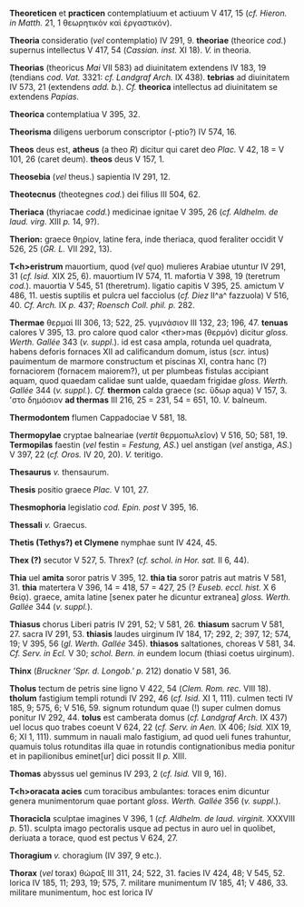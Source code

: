 **Theoreticen** et **practicen** contemplatiuum et actiuum V 417, 15
(*cf. Hieron. in Matth.* 21, 1 θεωρητικὸν καὶ ἐργαστικόν).

**Theoria** consideratio (*vel* contemplatio) IV 291, 9. **theoriae**
(theorice *cod.*) supernus intellectus V 417, 54 (*Cassian. inst.* XI
18). *V.* in theoria.

**Theorias** (theoricus *Mai* VII 583) ad diuinitatem extendens IV 183,
19 (tendians *cod. Vat.* 3321: *cf. Landgraf Arch.* IX 438). **tebrias**
ad diuinitatem IV 573, 21 (extendens *add. b.*). *Cf.* **theorica**
intellectus ad diuinitatem se extendens *Papias.*

**Theorica** contemplatiua V 395, 32.

**Theorisma** diligens uerborum conscriptor (-ptio?) IV 574, 16.

**Theos** deus est, **atheus** (a theo *R*) dicitur qui caret deo
*Plac.* V 42, 18 = V 101, 26 (caret deum). **theos** deus V 157, 1.

**Theosebia** (*vel* theus.) sapientia IV 291, 12.

**Theotecnus** (theotegnes *cod.*) dei filius III 504, 62.

**Theriaca** (thyriacae *codd.*) medicinae ignitae V 395, 26 (*cf.*
*Aldhelm. de laud. virg.* XIII *p.* 14, 9?).

**Therion:** graece θηρίον, latine fera, inde theriaca, quod feraliter
occidit V 526, 25 (*GR. L.* VII 292, 13).

**T\<h\>eristrum** mauortium, quod (*vel* quo) mulieres Arabiae utuntur
IV 291, 31 (*cf. Isid.* XIX 25, 6). mauortium IV 574, 11. mafortia V
398, 19 (teretrum *cod.*). mauortia V 545, 51 (theretrum). ligatio
capitis V 395, 25. amictum V 486, 11. uestis suptilis et pulcra uel
facciolus (*cf. Diez* II^a^ fazzuola) V 516, 40. *Cf. Arch.* IX *p.*
437; *Roensch Coll. phil. p.* 282.

**Thermae** θερμαί III 306, 13; 522, 25. γυμνάσιον III 132, 23; 196, 47.
**tenuas** calores V 395, 13. pro calore quod calor \<ther\>mas (θερμόν)
dicitur *gloss. Werth. Gallée* 343 (*v. suppl.*). id est casa ampla,
rotunda uel quadrata, habens deforis fornaces XII ad calificandum domum,
istus (*scr.* intus) pauimentum de marmore constructum et piscinas XI,
contra hanc (?) fornaciorem (fornacem maiorem?), ut per plumbeas
fistulas accipiant aquam, quod quaedam calidae sunt ualde, quaedam
frigidae *gloss. Werth. Gallée* 344 (*v. suppl.*). *Cf.* **thermon**
calda graece (*sc.* ὕδωρ aqua) V 157, 3. 'στο δημόσιον **ad thermas**
III 216, 25 = 231, 54 = 651, 10. *V.* balneum.

**Thermodontem** flumen Cappadociae V 581, 18.

**Thermopylae** cryptae balneariae (*vertit* θερμοπωλεῖον) V 516, 50;
581, 19. **Termopilas** faestin (*vel* festin = *Festung, AS.*) uel
anstigan (*vel* anstiga, *AS.*) V 397, 22 (*cf. Oros.* IV 20, 20). *V.*
teritigo.

**Thesaurus** *v.* thensaurum.

**Thesis** positio graece *Plac.* V 101, 27.

**Thesmophoria** legislatio *cod. Epin. post* V 395, 16.

**Thessali** *v.* Graecus.

**Thetis (Tethys?) et Clymene** nymphae sunt IV 424, 45.

**Thex (?)** secutor V 527, 5. Threx? (*cf. schol. in Hor. sat.* II 6,
44).

**Thia** uel **amita** soror patris V 395, 12. **thia tia** soror patris
aut matris V 581, 31. **thia** matertera V 396, 14 = 418, 57 = 427, 25
(? *Euseb. eccl. hist.* X 6 θείᾳ). graece, amita latine [senex pater he
dicuntur extranea] *gloss. Werth. Gallée* 344 (*v. suppl.*).

**Thiasus** chorus Liberi patris IV 291, 52; V 581, 26. **thiasum**
sacrum V 581, 27. sacra IV 291, 53. **thiasis** laudes uirginum IV 184,
17; 292, 2; 397, 12; 574, 19; V 395, 56 (*gl. Werth. Gallée* 345).
**thiasos** saltationes, choreas V 581, 34. *Cf. Serv. in Ecl.* V 30;
*schol. Bern. in* eundem locum (thiasi coetus uirginum).

**Thinx** (*Bruckner 'Spr. d. Longob.' p.* 212) donatio V 581, 36.

**Tholus** tectum de petris sine ligno V 422, 54 (*Clem. Rom. rec.* VIII
18). **tholum** fastigium templi rotundi IV 292, 46 (*cf. Isid.* XI 1,
111). culmen tecti IV 185, 9; 575, 6; V 516, 59. signum rotundum quae
(!) super culmen domus ponitur IV 292, 44. **tolus** est camberata domus
(*cf. Landgraf Arch.* IX 437) uel locus quo trabes coeunt V 624, 22
(*cf. Serv. in Aen.* IX 406; *Isid.* XIX 19, 6; XI 1, 111). summum in
nauali malo fastigium, ad quod ueli funes trahuntur, quamuis tolus
rotunditas illa quae in rotundis contignationibus media ponitur et in
papilionibus eminet[ur] dici possit II *p.* XIII.

**Thomas** abyssus uel geminus IV 293, 2 (*cf. Isid.* VII 9, 16).

**T\<h\>oracata acies** cum toracibus ambulantes: toraces enim dicuntur
genera munimentorum quae portant *gloss. Werth. Gallée* 356 (*v.*
*suppl.*).

**Thoracicla** sculptae imagines V 396, 1 (*cf. Aldhelm. de laud.
virginit.* XXXVIII *p.* 51). sculpta imago pectoralis usque ad pectus in
auro uel in quolibet, deriuata a torace, quod est pectus V 624, 27.

**Thoragium** *v.* choragium (IV 397, 9 etc.).

**Thorax** (*vel* torax) θώραξ III 311, 24; 522, 31. facies IV 424, 48;
V 545, 52. lorica IV 185, 11; 293, 19; 575, 7. militare munimentum IV
185, 41; V 486, 33. militare munimentum, hoc est lorica IV
